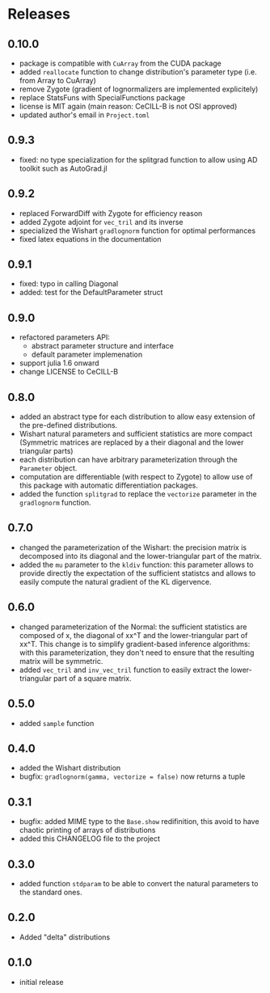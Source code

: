 # Releases

## 0.10.0
* package is compatible with `CuArray` from the CUDA package
* added `reallocate` function to change distribution's parameter type
  (i.e. from Array to CuArray)
* remove Zygote (gradient of lognormalizers are implemented explicitely)
* replace StatsFuns with SpecialFunctions package
* license is MIT again (main reason: CeCILL-B is not OSI approved)
* updated author's email in `Project.toml`

## 0.9.3
* fixed: no type specialization for the splitgrad function to allow
  using AD toolkit such as AutoGrad.jl

## 0.9.2
* replaced ForwardDiff with Zygote for efficiency reason
* added Zygote adjoint for `vec_tril` and its inverse
* specialized the Wishart `gradlognorm` function for optimal performances
* fixed latex equations in the documentation

## 0.9.1
* fixed: typo in calling Diagonal
* added: test for the DefaultParameter struct

## 0.9.0
* refactored parameters API:
    * abstract parameter structure and interface
    * default parameter implemenation
* support julia 1.6 onward
* change LICENSE to CeCILL-B

## 0.8.0

* added an abstract type for each distribution to allow easy extension
  of the pre-defined distributions.
* Wishart natural parameters and sufficient statistics are more compact
  (Symmetric matrices are replaced by a their diagonal and the lower
  triangular parts)
* each distribution can have arbitrary parameterization through the
  `Parameter` object.
* computation are differentiable (with respect to Zygote) to allow use
  of this package with automatic differentiation packages.
* added the function `splitgrad` to replace the `vectorize` parameter
  in the `gradlognorm` function.

## 0.7.0

* changed the parameterization of the Wishart: the precision matrix
  is decomposed into its diagonal and the lower-triangular part of the
  matrix.
* added the `mu` parameter to the `kldiv` function: this parameter
  allows to provide directly the expectation of the sufficient
  statistcs and allows to easily compute the natural gradient of the
  KL digervence.

## 0.6.0

* changed parameterization of the Normal: the sufficient statistics
  are composed of x, the diagonal of xx^T and the lower-triangular
  part of xx^T. This change is to simplify gradient-based inference
  algorithms: with this parameterization, they don't need to ensure
  that the resulting matrix will be symmetric.
* added `vec_tril` and `inv_vec_tril` function to easily extract the
  lower-triangular part of a square matrix.

## 0.5.0

* added `sample` function

## 0.4.0

* added the Wishart distribution
* bugfix: `gradlognorm(gamma, vectorize = false)` now returns a tuple

## 0.3.1

* bugfix: added MIME type to the `Base.show` redifinition, this avoid
  to have chaotic printing of arrays of distributions
* added this CHANGELOG file to the project

## 0.3.0

* added function `stdparam` to be able to convert the natural
  parameters to the standard ones.

## 0.2.0

* Added "delta" distributions

## 0.1.0

* initial release
